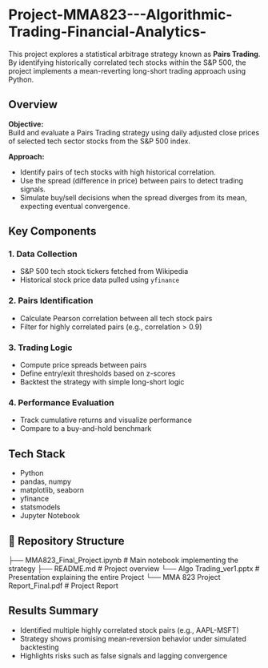 # Project-MMA823---Algorithmic-Trading-Financial-Analytics-
This project explores a statistical arbitrage strategy known as **Pairs Trading**. By identifying historically correlated tech stocks within the S&P 500, the project implements a mean-reverting long-short trading approach using Python.


## Overview
**Objective:**  
Build and evaluate a Pairs Trading strategy using daily adjusted close prices of selected tech sector stocks from the S&P 500 index.

**Approach:**
- Identify pairs of tech stocks with high historical correlation.
- Use the spread (difference in price) between pairs to detect trading signals.
- Simulate buy/sell decisions when the spread diverges from its mean, expecting eventual convergence.


## Key Components
### 1. Data Collection
- S&P 500 tech stock tickers fetched from Wikipedia
- Historical stock price data pulled using `yfinance`

### 2. Pairs Identification
- Calculate Pearson correlation between all tech stock pairs
- Filter for highly correlated pairs (e.g., correlation > 0.9)

### 3. Trading Logic
- Compute price spreads between pairs
- Define entry/exit thresholds based on z-scores
- Backtest the strategy with simple long-short logic

### 4. Performance Evaluation
- Track cumulative returns and visualize performance
- Compare to a buy-and-hold benchmark


## Tech Stack
- Python
- pandas, numpy
- matplotlib, seaborn
- yfinance
- statsmodels
- Jupyter Notebook


## 📁 Repository Structure
├── MMA823_Final_Project.ipynb # Main notebook implementing the strategy
├── README.md # Project overview
└── Algo Trading_ver1.pptx # Presentation explaining the entire Project
└── MMA 823 Project Report_Final.pdf # Project Report


## Results Summary
- Identified multiple highly correlated stock pairs (e.g., AAPL-MSFT)
- Strategy shows promising mean-reversion behavior under simulated backtesting
- Highlights risks such as false signals and lagging convergence

